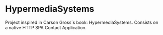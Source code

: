 # HypermediaSystems
Project inspired in Carson Gross´s book: HypermediaSystems. Consists on a native HTTP SPA Contact Application.
